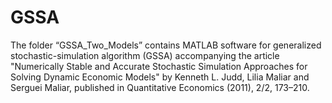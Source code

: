 # GSSA
The folder “GSSA_Two_Models” contains MATLAB software for generalized  stochastic-simulation algorithm (GSSA) accompanying the article "Numerically  Stable and Accurate Stochastic Simulation Approaches for Solving Dynamic  Economic Models" by Kenneth L. Judd, Lilia Maliar and Serguei Maliar,  published in Quantitative Economics (2011), 2/2, 173–210.  
